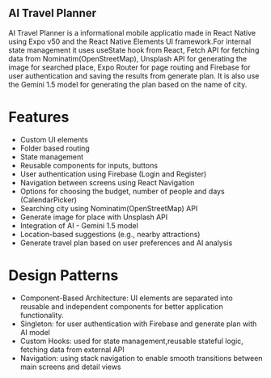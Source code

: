 ## **AI Travel Planner**

AI Travel Planner is a informational mobile applicatio made in React Native using Expo v50 and 
the React Native Elements UI framework.For internal state management it uses useState hook from React,
Fetch API for fetching data from Nominatim(OpenStreetMap), Unsplash API for generating the image for searched place,
Expo Router for page routing and Firebase for user authentication and saving the results from generate plan. 
It is also use the Gemini 1.5 model for generating the plan based on the name of city.



# **Features**
- Custom UI elements
- Folder based routing
- State management
- Reusable components for inputs, buttons
- User authentication using Firebase (Login and Register)
- Navigation between screens using React Navigation
- Options for choosing the budget, number of people and days (CalendarPicker)
- Searching city using Nominatim(OpenStreetMap) API
- Generate image for place with Unsplash API
- Integration of AI - Gemini 1.5 model
- Location-based suggestions (e.g., nearby attractions)
- Generate travel plan based on user preferences and AI analysis


# **Design Patterns**

- Component-Based Architecture: UI elements are separated into reusable and independent components for better application functionality.
- Singleton: for user authentication with Firebase and generate plan with AI model
- Custom Hooks: used for state management,reusable stateful logic, fetching data from external API
- Navigation: using stack navigation to enable smooth transitions between main screens and detail views


